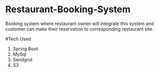 # Restaurant-Booking-System
Booking system where restaurant owner will integrate this system and customer can make their reservation to corresponding restaurant site.

#Tech Used
1. Spring Boot
2. MySql
3. Sendgrid
4. S3
